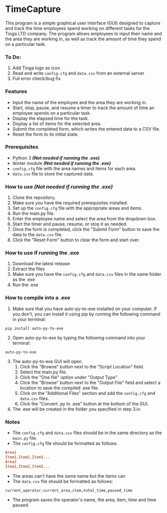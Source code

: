 # TimeCapture
This program is a simple graphical user interface (GUI) designed to capture and track the time employees spend working on different tasks for the Tioga LTD company. The program allows employees to input their name and the area they are working in, as well as track the amount of time they spend on a particular task.

### To Do:
1. Add Tioga logo as icon
2. Read and write `config.cfg` and `data.csv` from an external server
3. Full error check/bug fix

### Features
- Input the name of the employee and the area they are working in.
- Start, stop, pause, and resume a timer to track the amount of time an employee spends on a particular task.
- Display the elapsed time for the task.
- Display a list of items for the selected area.
- Submit the completed form, which writes the entered data to a CSV file.
- Reset the form to its initial state.

### Prerequisites
- Python 3 _**(Not needed if running the .exe)**_
- tkinter module _**(Not needed if running the .exe)**_
- `config.cfg` file with the area names and items for each area.
- `data.csv` file to store the captured data.

### How to use _**(Not needed if running the .exe)**_
1. Clone the repository.
2. Make sure you have the required prerequisites installed.
3. Set up the `config.cfg` file with the appropriate areas and items.
4. Run the main.py file.
5. Enter the employee name and select the area from the dropdown box.
6. Start the timer and pause, resume, or stop it as needed.
7. Once the form is completed, click the "Submit Form" button to save the data to the `data.csv` file.
8. Click the "Reset Form" button to clear the form and start over.

### How to use if running the .exe
1. Download the latest release
2. Extract the files
3. Make sure you have the `config.cfg` and `data.csv` files in the same folder as the .exe
4. Run the .exe

### How to compile into a .exe
1. Make sure that you have auto-py-to-exe installed on your computer. If you don't, you can install it using pip by running the following command in your terminal:
```batch
pip install auto-py-to-exe
```
2. Open auto-py-to-exe by typing the following command into your terminal:
```batch
auto-py-to-exe
```
3. The auto-py-to-exe GUI will open. 
   1. Click the "Browse" button next to the "Script Location" field.
   2. Select the main.py file.
   3. Click the "One file" option under "Output Type".
   4. Click the "Browse" button next to the "Output File" field and select a location to save the compiled .exe file.
   5. Click on the "Additional Files" section and add the `config.cfg` and `data.csv` files.
   6. Click the "Convert .py to .exe" button at the bottom of the GUI.
7. The .exe will be created in the folder you specified in step 3.iv.

### Notes
- The `config.cfg` and `data.csv` files should be in the same directory as the `main.py` file.
- The `config.cfg` file should be formatted as follows:
```cfg
Area1
Item1,Item2,Item3...
Area2
Item1,Item2,Item3...
```
- The areas can't have the same name but the items can
- The `data.csv` file should be formatted as follows:
```csv
current_operator,current_area,item,total_time,paused_time
```
- The program saves the operator's name, the area, item, time and time paused.
